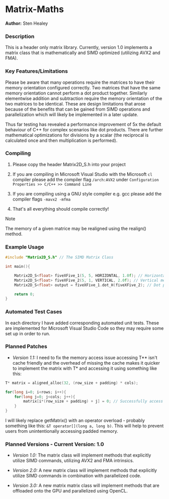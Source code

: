 # Matrix-Maths

**Author:** Sten Healey

### **Description** 
This is a header only matrix library. Currently, version 1.0 implements a matrix class that is mathematically and SIMD optimized (utilizing AVX2 and FMA).

### **Key Features/Limitations** 

Please be aware that many operations require the matrices to have their memory orientation configured correctly. Two matrices that have the same memory orientation cannot perform a dot product together. Similarly elementwise addition and subtraction require the memory orientation of the two matrices to be identical. These are design limitations that arose because of the benefits that can be gained from SIMD operations and parallelization which will likely be implemented in a later update.

Thus far testing has revealed a performance improvement of 5x the default behaviour of C++ for complex scenarios like dot products. There are further mathematical optimizations for divisions by a scalar (the reciprocal is calculated once and then multiplication is performed).

### **Compiling**
1. Please copy the header Matrix2D_S.h into your project

2. If you are compiling in Microsoft Visual Studio with the Microsoft `cl` compiler please add the compiler flag `/arch:AVX2` under `Configuration Properties >> C/C++ >> Command Line`

3. If you are compiling using a GNU style compiler e.g. gcc please add the compiler flags `-mavx2 -mfma`

4. That's all everything should compile correctly!

> [!Note]
> The memory of a given matrice may be realigned using the realign() method.


### **Example Usage**

```cpp
#include "Matrix2D_S.h" // The SIMD Matrix Class

int main(){

    Matrix2D_S<float> fiveXFive_1(5, 5, HORIZONTAL, 1.0f); // Horizontal memory alignment
    Matrix2D_S<float> fiveXFive_2(5, 1, VERTICAL, 2.0f); // Vertical memory alignment
    Matrix2D_S<float> output = fiveXFive_1.dot_H(fiveXFive_2); // Dot product

    return 0;
}
```

### Automated Test Cases
In each directory I have added corresponding automated unit tests. These are implemented for Microsoft Visual Studio Code so they may require some set up in order to run.

### **Planned Patches**
- _Version 1.1:_ I need to fix the memory access issue accessing T** isn't cache friendly and the overhead of missing the cache makes it quicker to implement the matrix with T* and accessing it using something like this:

```cpp
T* matrix = aligned_alloc(32, (row_size + padding) * cols);

for(long i=0; i<rows; i++){
    for(long j=0; j<cols; j++){
        matrix[i*(row_size + padding) + j] = 0; // Successfully access memory and when using SIMD steps of 8 or 4 the overhead of the multiplication becomes negligible. 
    }
}
```

I will likely replace getMatrix() with an operator overload - probably something like this: `&T operator[](long a, long b)`. This will help to prevent users from unintentionally accessing padded memory.

### **Planned Versions - Current Version: 1.0**

- _Version 1.0:_ The matrix class will implement methods that explicitly utilize SIMD commands, utilizing AVX2 and FMA intrinsics.

- _Version 2.0:_ A new matrix class will implement methods that explicitly utilize SIMD commands in combination with parallelized code.

- _Version 3.0:_ A new matrix matrix class will implement methods that are offloaded onto the GPU and parallelized using OpenCL.
